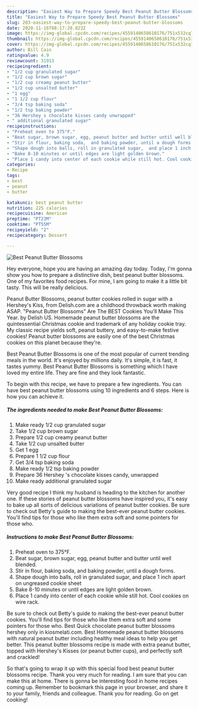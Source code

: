 ```yaml
---
description: "Easiest Way to Prepare Speedy Best Peanut Butter Blossoms"
title: "Easiest Way to Prepare Speedy Best Peanut Butter Blossoms"
slug: 203-easiest-way-to-prepare-speedy-best-peanut-butter-blossoms
date: 2020-11-16T08:17:28.823Z
image: https://img-global.cpcdn.com/recipes/4559140658610176/751x532cq70/best-peanut-butter-blossoms-recipe-main-photo.jpg
thumbnail: https://img-global.cpcdn.com/recipes/4559140658610176/751x532cq70/best-peanut-butter-blossoms-recipe-main-photo.jpg
cover: https://img-global.cpcdn.com/recipes/4559140658610176/751x532cq70/best-peanut-butter-blossoms-recipe-main-photo.jpg
author: Bill Cain
ratingvalue: 4.9
reviewcount: 31913
recipeingredient:
- "1/2 cup granulated sugar"
- "1/2 cup brown sugar"
- "1/2 cup creamy peanut butter"
- "1/2 cup unsalted butter"
- "1 egg"
- "1 1/2 cup flour"
- "3/4 tsp baking soda"
- "1/2 tsp baking powder"
- "36 Hershey s chocolate kisses candy unwrapped"
- " additional granulated sugar"
recipeinstructions:
- "Preheat oven to 375°F."
- "Beat sugar, brown sugar, egg, peanut butter and butter until well blended."
- "Stir in flour, baking soda,  and baking powder, until a dough forms."
- "Shape dough into balls, roll in granulated sugar,  and place 1 inch apart on ungreased cookie sheet"
- "Bake 8-10 minutes or until edges are light golden brown."
- "Place 1 candy into center of each cookie while still hot. Cool cookies on wire rack."
categories:
- Recipe
tags:
- best
- peanut
- butter

katakunci: best peanut butter 
nutrition: 225 calories
recipecuisine: American
preptime: "PT23M"
cooktime: "PT55M"
recipeyield: "2"
recipecategory: Dessert

---
```



![Best Peanut Butter Blossoms](https://img-global.cpcdn.com/recipes/4559140658610176/751x532cq70/best-peanut-butter-blossoms-recipe-main-photo.jpg)

Hey everyone, hope you are having an amazing day today. Today, I'm gonna show you how to prepare a distinctive dish, best peanut butter blossoms. One of my favorites food recipes. For mine, I am going to make it a little bit tasty. This will be really delicious.

Peanut Butter Blossoms, peanut butter cookies rolled in sugar with a Hershey&#39;s Kiss, from Delish.com are a childhood throwback worth making ASAP. &#34;Peanut Butter Blossoms&#34; Are The BEST Cookies You&#39;ll Make This Year. by Delish US. Homemade peanut butter blossoms are the quintessential Christmas cookie and trademark of any holiday cookie tray. My classic recipe yields soft, peanut buttery, and easy-to-make festive cookies! Peanut butter blossoms are easily one of the best Christmas cookies on this planet because they&#39;re.

Best Peanut Butter Blossoms is one of the most popular of current trending meals in the world. It's enjoyed by millions daily. It's simple, it is fast, it tastes yummy. Best Peanut Butter Blossoms is something which I have loved my entire life. They are fine and they look fantastic.


To begin with this recipe, we have to prepare a few ingredients. You can have best peanut butter blossoms using 10 ingredients and 6 steps. Here is how you can achieve it.

<!--inarticleads1-->

##### The ingredients needed to make Best Peanut Butter Blossoms:

1. Make ready 1/2 cup granulated sugar
1. Take 1/2 cup brown sugar
1. Prepare 1/2 cup creamy peanut butter
1. Take 1/2 cup unsalted butter
1. Get 1 egg
1. Prepare 1 1/2 cup flour
1. Get 3/4 tsp baking soda
1. Make ready 1/2 tsp baking powder
1. Prepare 36 Hershey &#39;s chocolate kisses candy, unwrapped
1. Make ready  additional granulated sugar


Very good recipe I think my husband is heading to the kitchen for another one. If these stories of peanut butter blossoms have inspired you, it&#39;s easy to bake up all sorts of delicious variations of peanut butter cookies. Be sure to check out Betty&#39;s guide to making the best-ever peanut butter cookies. You&#39;ll find tips for those who like them extra soft and some pointers for those who. 

<!--inarticleads2-->

##### Instructions to make Best Peanut Butter Blossoms:

1. Preheat oven to 375°F.
1. Beat sugar, brown sugar, egg, peanut butter and butter until well blended.
1. Stir in flour, baking soda,  and baking powder, until a dough forms.
1. Shape dough into balls, roll in granulated sugar,  and place 1 inch apart on ungreased cookie sheet
1. Bake 8-10 minutes or until edges are light golden brown.
1. Place 1 candy into center of each cookie while still hot. Cool cookies on wire rack.


Be sure to check out Betty&#39;s guide to making the best-ever peanut butter cookies. You&#39;ll find tips for those who like them extra soft and some pointers for those who. Best Quick chocolate peanut butter blossoms hershey only in kiosmelati.com. Best Homemade peanut butter blossoms with natural peanut butter including healthy meal ideas to help you get better. This peanut butter blossoms recipe is made with extra peanut butter, topped with Hershey&#39;s Kisses (or peanut butter cups), and perfectly soft and crackled! 

So that's going to wrap it up with this special food best peanut butter blossoms recipe. Thank you very much for reading. I am sure that you can make this at home. There is gonna be interesting food in home recipes coming up. Remember to bookmark this page in your browser, and share it to your family, friends and colleague. Thank you for reading. Go on get cooking!
